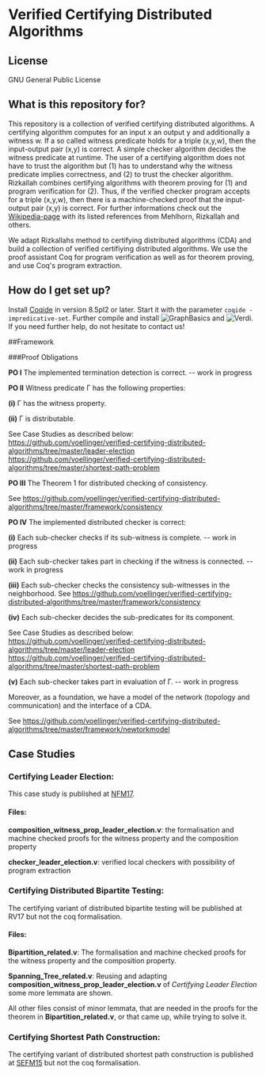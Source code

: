 # Verified Certifying Distributed Algorithms

## License
GNU General Public License

## What is this repository for?

This repository is a collection of verified certifying distributed 
algorithms. A certifying algorithm computes for an input x an output y and 
additionally a witness w. If a so called witness predicate holds for a
triple (x,y,w), then the input-output pair (x,y) is correct. 
A simple checker algorithm decides the witness predicate at runtime.
The user of a certifying algorithm does not have to trust the algorithm but 
(1) has to understand why the witness predicate implies correctness, and
(2) to trust the checker algorithm. 
Rizkallah combines certifying algorithms with theorem proving for (1) and
program verification for (2). Thus, if the verified checker program
accepts for a triple (x,y,w), then there is a machine-checked proof that the
input-output pair (x,y) is correct.
For further informations check out the [Wikipedia-page](https://en.wikipedia.org/wiki/Certifying_algorithm) 
with its listed references from Mehlhorn, Rizkallah and others.

We adapt Rizkallahs method to certifying distributed algorithms (CDA) and build a
collection of verified certifiying distributed algorithms.
We use the proof assistant Coq for program verification as well as for
theorem proving, and use Coq's program extraction.


## How do I get set up?

Install [Coqide](https://coq.inria.fr/download) in version 8.5pl2 or 
later. Start it with the parameter `coqide -impredicative-set`. Further 
compile and install ![GraphBasics](https://github.com/coq-contribs/graph-basics) and ![Verdi](http://verdi.uwplse.org/). If you need further help, do not hesitate to contact us!


##Framework

###Proof Obligations

**PO I**
The implemented termination detection is correct.
 -- work in progress

**PO II**
Witness predicate Γ has the following properties:

**(i)** Γ has the witness property.

**(ii)** Γ is distributable.

See Case Studies as described below:
https://github.com/voellinger/verified-certifying-distributed-algorithms/tree/master/leader-election
https://github.com/voellinger/verified-certifying-distributed-algorithms/tree/master/shortest-path-problem


**PO III** The Theorem 1 for distributed checking of consistency.

See https://github.com/voellinger/verified-certifying-distributed-algorithms/tree/master/framework/consistency


**PO IV** The implemented distributed checker is correct:

**(i)** Each sub-checker checks if its sub-witness is complete.
-- work in progress

**(ii)** Each sub-checker takes part in checking if the witness is connected.
-- work in progress


**(iii)** Each sub-checker checks the consistency sub-witnesses in the 
neighborhood.
See https://github.com/voellinger/verified-certifying-distributed-algorithms/tree/master/framework/consistency

**(iv)** Each sub-checker decides the sub-predicates for its component.

See Case Studies as described below:
https://github.com/voellinger/verified-certifying-distributed-algorithms/tree/master/leader-election
https://github.com/voellinger/verified-certifying-distributed-algorithms/tree/master/shortest-path-problem

**(v)** Each sub-checker takes part in evaluation of Γ.
-- work in progress

Moreover, as a foundation, we have a model of the network (topology and communication) and the interface of a
CDA.

See https://github.com/voellinger/verified-certifying-distributed-algorithms/tree/master/framework/newtorkmodel


## Case Studies

### Certifying Leader Election:
This case study is published at [NFM17](https://link.springer.com/chapter/10.1007%2F978-3-319-57288-8_27).

#### Files:

**composition_witness_prop_leader_election.v**:
the formalisation and machine checked proofs for the witness property and the
composition property

**checker_leader_election.v**:
verified local checkers with possibility of program extraction


### Certifying Distributed Bipartite Testing:
The certifying variant of distributed bipartite testing will be 
published at RV17 but not the coq formalisation.

#### Files:
**Bipartition_related.v**:
The formalisation and machine checked proofs for the witness property and the composition property.


**Spanning_Tree_related.v**:
Reusing and adapting **composition_witness_prop_leader_election.v** of _Certifying Leader Election_ some more lemmata 
are shown.

All other files consist of minor lemmata, that are needed in the proofs for the theorem in **Bipartition_related.v**, 
or that came up, while trying to solve it.


### Certifying Shortest Path Construction:
The certifying variant of distributed shortest path construction is
published at [SEFM15](https://link.springer.com/chapter/10.1007%2F978-3-319-22969-0_14) but not the coq formalisation.


